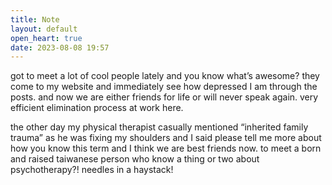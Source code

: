 ```yaml
---
title: Note
layout: default
open_heart: true
date: 2023-08-08 19:57
---
```


got to meet a lot of cool people lately and you know what’s awesome? they come to my website and immediately see how depressed I am through the posts. and now we are either friends for life or will never speak again. very efficient elimination process at work here.

the other day my physical therapist casually mentioned “inherited family trauma” as he was fixing my shoulders and I said please tell me more about how you know this term and I think we are best friends now. to meet a born and raised taiwanese person who know a thing or two about psychotherapy?! needles in a haystack!
